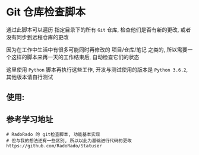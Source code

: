 # Git 仓库检查脚本

通过此脚本可以遍历 指定目录下的所有 `Git` 仓库, 检查他们是否有新的更改, 或者没有同步到远程仓库的更改

因为在工作中生活中有很多可能同时再修改的 项目/仓库/笔记 之类的, 所以需要一个这样的脚本来再一天的工作结束后, 自动检查它们的状态

这里使用 `Python` 脚本再执行这些工作, 开发与测试使用的版本是 `Python 3.6.2`, 其他版本请自行测试

## 使用:




## 参考学习地址
```shell
# RadoRado 的 git检查脚本, 功能基本实现
# 但与我的想法还有一些区别, 所以以此为基础进行代码的更改
https://github.com/RadoRado/Statuser
```
